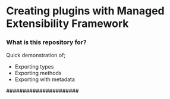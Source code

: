 # Creating plugins with Managed Extensibility Framework #

### What is this repository for? ###

Quick demonstration of;
* Exporting types
* Exporting methods
* Exporting with metadata

######################
